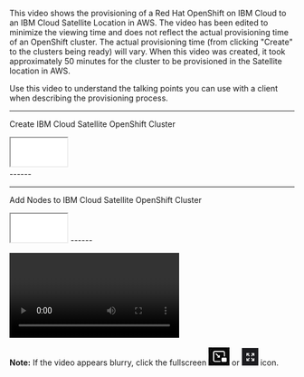 This video shows the provisioning of a Red Hat OpenShift on IBM Cloud to an IBM Cloud Satellite Location in AWS. The video has been edited to minimize the viewing time and does not reflect the actual provisioning time of an OpenShift cluster. The actual provisioning time (from clicking "Create" to the clusters being ready) will vary. When this video was created, it took approximately 50 minutes for the cluster to be provisioned in the Satellite location in AWS.

Use this video to understand the talking points you can use with a client when describing the provisioning process.

-------
Create IBM Cloud Satellite OpenShift Cluster
<div>
   <iframe src="../../includes/ROKS-AWS-create-3node/index.html" width="100vw" height="50vh"></iframe>
</div>
------

-------
Add Nodes to IBM Cloud Satellite OpenShift Cluster
   <iframe src="../../includes/ROKS-AWS-add-nodes/index.html" width="100vw" height="50vh"></iframe>
------

![type:video](./_videos/IBMCloudSatellite-L3-DeployROKS-final.mp4)

**Note:** If the video appears blurry, click the fullscreen ![](_attachments/FullScreenVideo.png) or ![](_attachments/FullScreenVideo3.png) icon.
